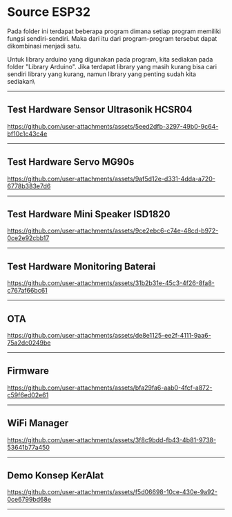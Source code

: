 # Source ESP32
Pada folder ini terdapat beberapa program dimana setiap program memiliki fungsi sendiri-sendiri.
Maka dari itu dari program-program tersebut dapat dikombinasi menjadi satu.

Untuk library arduino yang digunakan pada program, kita sediakan pada folder "Library Arduino".
Jika terdapat library yang masih kurang bisa cari sendiri library yang kurang, 
namun library yang penting sudah kita sediakan\

---

## Test Hardware Sensor Ultrasonik HCSR04
https://github.com/user-attachments/assets/5eed2dfb-3297-49b0-9c64-bf10c1c43c4e

---

## Test Hardware Servo MG90s
https://github.com/user-attachments/assets/9af5d12e-d331-4dda-a720-6778b383e7d6

---

## Test Hardware Mini Speaker ISD1820
https://github.com/user-attachments/assets/9ce2ebc6-c74e-48cd-b972-0ce2e92cbb17

---

## Test Hardware Monitoring Baterai
https://github.com/user-attachments/assets/31b2b31e-45c3-4f26-8fa8-c767af66bc61

---

## OTA
https://github.com/user-attachments/assets/de8e1125-ee2f-4111-9aa6-75a2dc0249be

---

## Firmware
https://github.com/user-attachments/assets/bfa29fa6-aab0-4fcf-a872-c59f6ed02e61

---

## WiFi Manager
https://github.com/user-attachments/assets/3f8c9bdd-fb43-4b81-9738-53641b77a450

---

## Demo Konsep KerAlat
https://github.com/user-attachments/assets/f5d06698-10ce-430e-9a92-0ce6799bd68e

---
